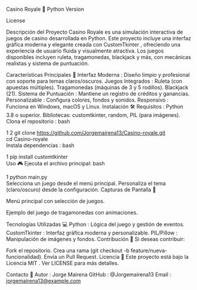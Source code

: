 Casino Royale 🎰
Python Version

License

Descripción del Proyecto
Casino Royale es una simulación interactiva de juegos de casino desarrollada en Python. Este proyecto incluye una interfaz gráfica moderna y elegante creada con CustomTkinter , ofreciendo una experiencia de usuario fluida y visualmente atractiva. Los juegos disponibles incluyen ruleta, tragamonedas, blackjack y más, con mecánicas realistas y sistema de puntuación.

Características Principales 🌟
Interfaz Moderna : Diseño limpio y profesional con soporte para temas claros/oscuros.
Juegos Integrados :
Ruleta (con apuestas múltiples).
Tragamonedas (máquinas de 3 y 5 rodillos).
Blackjack (21).
Sistema de Puntuación : Mantiene un registro de créditos y ganancias.
Personalizable : Configura colores, fondos y sonidos.
Responsivo : Funciona en Windows, macOS y Linux.
Instalación 🛠️
Requisitos :
Python 3.8 o superior.
Bibliotecas: customtkinter, random, PIL (para imágenes).
Clona el repositorio :
bash


1
2
git clone https://github.com/Jorgemairena13/Casino-royale.git   
cd Casino-royale  
Instala dependencias :
bash


1
pip install customtkinter  
Uso 🎮
Ejecuta el archivo principal:
bash


1
python main.py  
Selecciona un juego desde el menú principal.
Personaliza el tema (claro/oscuro) desde la configuración.
Capturas de Pantalla 📸


Menú principal con selección de juegos.



Ejemplo del juego de tragamonedas con animaciones.

Tecnologías Utilizadas 💻
Python : Lógica del juego y gestión de eventos.
CustomTkinter : Interfaz gráfica moderna y personalizable.
PIL/Pillow : Manipulación de imágenes y fondos.
Contribución 🤝
Si deseas contribuir:

Fork el repositorio.
Crea una rama (git checkout -b feature/nueva-funcionalidad).
Envía un Pull Request.
Licencia 📝
Este proyecto está bajo la Licencia MIT . Ver LICENSE para más detalles.

Contacto 📧
Autor : Jorge Mairena
GitHub : @Jorgemairena13
Email : jorgemairena13@example.com
